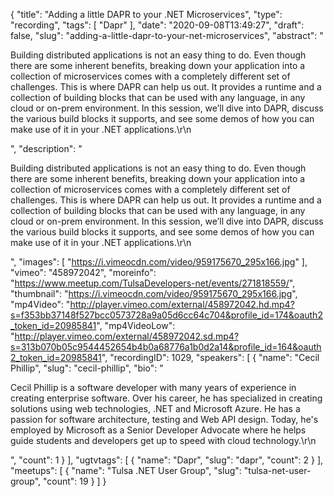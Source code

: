 {
  "title": "Adding a little DAPR to your .NET Microservices",
  "type": "recording",
  "tags": [
    "Dapr"
  ],
  "date": "2020-09-08T13:49:27",
  "draft": false,
  "slug": "adding-a-little-dapr-to-your-net-microservices",
  "abstract": "<p>Building distributed applications is not an easy thing to do. Even though there are some inherent benefits, breaking down your application into a collection of microservices comes with a completely different set of challenges. This is where DAPR can help us out. It provides a runtime and a collection of building blocks that can be used with any language, in any cloud or on-prem environment. In this session, we’ll dive into DAPR, discuss the various build blocks it supports, and see some demos of how you can make use of it in your .NET applications.\r\n</p>",
  "description": "<p>Building distributed applications is not an easy thing to do. Even though there are some inherent benefits, breaking down your application into a collection of microservices comes with a completely different set of challenges. This is where DAPR can help us out. It provides a runtime and a collection of building blocks that can be used with any language, in any cloud or on-prem environment. In this session, we’ll dive into DAPR, discuss the various build blocks it supports, and see some demos of how you can make use of it in your .NET applications.\r\n</p>",
  "images": [
    "https://i.vimeocdn.com/video/959175670_295x166.jpg"
  ],
  "vimeo": "458972042",
  "moreinfo": "https://www.meetup.com/TulsaDevelopers-net/events/271818559/",
  "thumbnail": "https://i.vimeocdn.com/video/959175670_295x166.jpg",
  "mp4Video": "http://player.vimeo.com/external/458972042.hd.mp4?s=f353bb37148f527bcc0573728a9a05d6cc64c704&profile_id=174&oauth2_token_id=20985841",
  "mp4VideoLow": "http://player.vimeo.com/external/458972042.sd.mp4?s=313b070b05c9544452654b4b0a68776a1b0d2a14&profile_id=164&oauth2_token_id=20985841",
  "recordingID": 1029,
  "speakers": [
    {
      "name": "Cecil Phillip",
      "slug": "cecil-phillip",
      "bio": "<p>Cecil Phillip is a software developer with many years of experience in creating enterprise software. Over his career, he has specialized in creating solutions using web technologies, .NET and Microsoft Azure. He has a passion for software architecture, testing and Web API design. Today, he's employed by Microsoft as a Senior Developer Advocate where he helps guide students and developers get up to speed with cloud technology.\r\n</p>",
      "count": 1
    }
  ],
  "ugtvtags": [
    {
      "name": "Dapr",
      "slug": "dapr",
      "count": 2
    }
  ],
  "meetups": [
    {
      "name": "Tulsa .NET User Group",
      "slug": "tulsa-net-user-group",
      "count": 19
    }
  ]
}